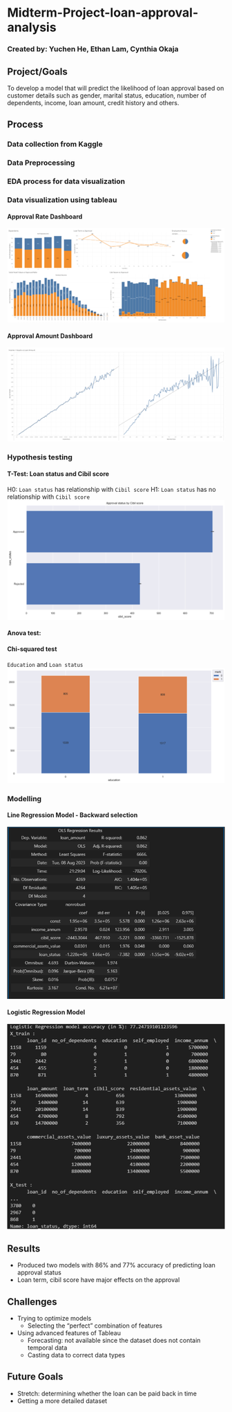 
# Midterm-Project-loan-approval-analysis

### Created by: Yuchen He, Ethan Lam, Cynthia Okaja

## Project/Goals
To develop a model that will predict the likelihood of loan approval based on customer details such as gender, marital status, education, number of dependents, income, loan amount, credit history and others.

## Process
### Data collection from Kaggle
### Data Preprocessing
### EDA process for data visualization 
### Data visualization using tableau
#### Approval Rate Dashboard
![Approval Rate Dashboard](./img/Approval_Rate_Dashboard.png)
#### Approval Amount Dashboard
![Approval Amount Dashboard](./img/Approval_Amount_Dashboard.png)
### Hypothesis testing
#### T-Test: Loan status and Cibil score
H0: `Loan status` has relationship with `Cibil score`
H1: `Loan status` has no relationship with `Cibil score`
![T-Test](./img/T-test.png)

#### Anova test:
#### Chi-squared test
`Education` and `Loan status`
![Chi-squared Test](./img/Chi-squared.png)

### Modelling
#### Line Regression Model - Backward selection
![Linear Regression](./img/Linear_Regression.png)
#### Logistic Regression Model
![Logistic Regression](./img/Logistic_Regression.png)
## Results
- Produced two models with 86% and 77% accuracy of predicting loan approval status
- Loan term, cibil score have major effects on the approval

## Challenges 
- Trying to optimize models 
    - Selecting the “perfect” combination of features
- Using advanced features of Tableau
    - Forecasting: not available since the dataset does not contain temporal data
    - Casting data to correct data types

## Future Goals
- Stretch: determining whether the loan can be paid back in time
- Getting a more detailed dataset


